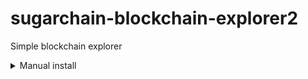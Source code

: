 #  sugarchain-blockchain-explorer2

Simple blockchain explorer

<details>
<summary>Manual install</summary>

### Requires

*  node.js >= 12.14.0

### nvm install
	
	sudo apt-get update
	cd && curl -o- https://raw.githubusercontent.com/creationix/nvm/v0.33.9/install.sh | bash

	vim /etc/profile

Append at the end of the file

	export NVM_DIR="$HOME/.nvm"
	[ -s "$NVM_DIR/nvm.sh" ] && . "$NVM_DIR/nvm.sh"  # This loads nvm
	[ -s "$NVM_DIR/bash_completion" ] && . "$NVM_DIR/bash_completion"  # This loads nvm bash_completion
	
Then `:wq` save and re source the file

	source /etc/profile

### Nodejs install

	nvm install v12.14.0

### Get the source

    git clone https://github.com/bailaoshijiadao/sugarchain-blockchain-explorer2

### Install node modules

    cd sugarchain-blockchain-explorer2 && npm install

### Configure Port

*Make required changes in sugarchain-blockchain-explorer2/bin/www*

*settings* *port* default 3099

### Configure API adress

*Make required changes in sugarchain-blockchain-explorer2/views/index.ejs*

	var networksConfigs = {
		'SUGAR': {
			'name': 'Main Network (SUGAR)',
			// 'api': 'https://api.sugarchain.org',
			//'api': 'https://api.sugar.wtf',
			'api': 'https://api.sugarchain.net',
			'ticker': 'SUGAR',
			'decimals': 8,
			'hrp': 'sugar'
		},
	}

*make sure to change SugarChain node credentials in `api` can successfully connect*

### Start Explorer

    npm start

### COMPLETE


# Optional Settings

## PM2 settings

PM2 is an excellent Node process management tool that can help applications automatically restart after a crash.

### PM2 install

	npm install pm2 -g

### Start Explorer

Stop the block Explorer first, then use this command to start

	cd sugarchain-blockchain-explorer2
	pm2 start ./bin/www --name sugarchain-explorer

### View project information

	pm2 info sugarchain-explorer

### View resource usage

	pm2 monit

</details>


